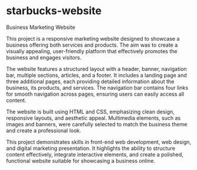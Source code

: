 # starbucks-website
Business Marketing Website

This project is a responsive marketing website designed to showcase a business offering both services and products. The aim was to create a visually appealing, user-friendly platform that effectively promotes the business and engages visitors.

The website features a structured layout with a header, banner, navigation bar, multiple sections, articles, and a footer. It includes a landing page and three additional pages, each providing detailed information about the business, its products, and services. The navigation bar contains four links for smooth navigation across pages, ensuring users can easily access all content.

The website is built using HTML and CSS, emphasizing clean design, responsive layouts, and aesthetic appeal. Multimedia elements, such as images and banners, were carefully selected to match the business theme and create a professional look.

This project demonstrates skills in front-end web development, web design, and digital marketing presentation. It highlights the ability to structure content effectively, integrate interactive elements, and create a polished, functional website suitable for showcasing a business online.
